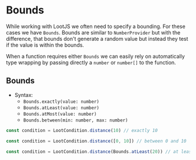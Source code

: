 # Bounds

While working with LootJS we often need to specify a bounding. For these cases we have `Bounds`. Bounds are similar to `NumberProvider` but with the difference, that bounds don't generate a random value but instead they test if the value is within the bounds.

When a function requires either `Bounds` we can easily rely on automatically type wrapping by passing directly a `number` or `number[]` to the function.

## Bounds

-   Syntax:
    -   `Bounds.exactly(value: number)`
    -   `Bounds.atLeast(value: number)`
    -   `Bounds.atMost(value: number)`
    -   `Bounds.between(min: number, max: number)`

```js
const condition = LootCondition.distance(10) // exactly 10
```

```js
const condition = LootCondition.distance([0, 10]) // between 0 and 10
```

```js
const condition = LootCondition.distance(Bounds.atLeast(20)) // at least 20
```
